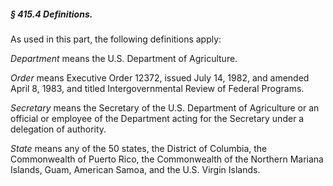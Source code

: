 ##### § 415.4 Definitions. #####

As used in this part, the following definitions apply:

*Department* means the U.S. Department of Agriculture.

*Order* means Executive Order 12372, issued July 14, 1982, and amended April 8, 1983, and titled Intergovernmental Review of Federal Programs.

*Secretary* means the Secretary of the U.S. Department of Agriculture or an official or employee of the Department acting for the Secretary under a delegation of authority.

*State* means any of the 50 states, the District of Columbia, the Commonwealth of Puerto Rico, the Commonwealth of the Northern Mariana Islands, Guam, American Samoa, and the U.S. Virgin Islands.